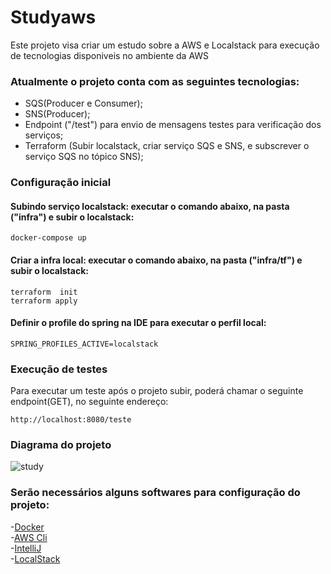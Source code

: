 # Studyaws
Este projeto visa criar um estudo sobre a AWS e Localstack para execução de tecnologias disponiveis no ambiente da AWS


### Atualmente o projeto conta com as seguintes tecnologias:
- SQS(Producer e Consumer);
- SNS(Producer);
- Endpoint ("/test") para envio de mensagens testes para verificação dos serviços;
- Terraform (Subir localstack, criar serviço SQS e SNS, e subscrever o serviço SQS no tópico SNS);

### Configuração inicial

#### Subindo serviço localstack: executar o comando abaixo, na pasta ("infra") e subir o localstack:

```
docker-compose up
```

#### Criar a infra local: executar o comando abaixo, na pasta ("infra/tf") e subir o localstack:

```
terraform  init
terraform apply
```

#### Definir o profile do spring na IDE para executar o perfil local:   

```
SPRING_PROFILES_ACTIVE=localstack
```

### Execução de testes

Para executar um teste após o projeto subir, poderá chamar o seguinte endpoint(GET), no seguinte endereço:

```
http://localhost:8080/teste
```

### Diagrama do projeto

![study](https://user-images.githubusercontent.com/672980/156567408-a5b49be4-5538-43ae-b402-8ded5e2ff3fc.png)

### Serão necessários alguns softwares para configuração do projeto:
-[Docker](https://www.docker.com/)   
-[AWS Cli](https://aws.amazon.com/pt/cli/)   
-[IntelliJ](https://www.jetbrains.com/pt-br/idea/)   
-[LocalStack](https://localstack.cloud/)    
